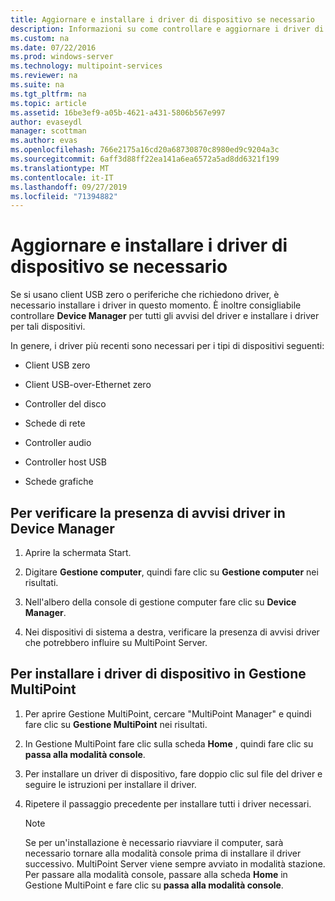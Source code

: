 ```yaml
---
title: Aggiornare e installare i driver di dispositivo se necessario
description: Informazioni su come controllare e aggiornare i driver di dispositivo in MultiPoint Services
ms.custom: na
ms.date: 07/22/2016
ms.prod: windows-server
ms.technology: multipoint-services
ms.reviewer: na
ms.suite: na
ms.tgt_pltfrm: na
ms.topic: article
ms.assetid: 16be3ef9-a05b-4621-a431-5806b567e997
author: evaseydl
manager: scottman
ms.author: evas
ms.openlocfilehash: 766e2175a16cd20a68730870c8980ed9c9204a3c
ms.sourcegitcommit: 6aff3d88ff22ea141a6ea6572a5ad8dd6321f199
ms.translationtype: MT
ms.contentlocale: it-IT
ms.lasthandoff: 09/27/2019
ms.locfileid: "71394882"
---
```

# <a name="update-and-install-device-drivers-if-needed"></a>Aggiornare e installare i driver di dispositivo se necessario
Se si usano client USB zero o periferiche che richiedono driver, è necessario installare i driver in questo momento. È inoltre consigliabile controllare **Device Manager** per tutti gli avvisi del driver e installare i driver per tali dispositivi.  
  
In genere, i driver più recenti sono necessari per i tipi di dispositivi seguenti:  
  
-   Client USB zero  
  
-   Client USB-over-Ethernet zero  
  
-   Controller del disco  
  
-   Schede di rete  
  
-   Controller audio  
  
-   Controller host USB

-   Schede grafiche


## <a name="to-check-for-driver-alerts-in-device-manager"></a>Per verificare la presenza di avvisi driver in Device Manager  
  
1.  Aprire la schermata Start.  
  
2.  Digitare **Gestione computer**, quindi fare clic su **Gestione computer** nei risultati.  
  
3.  Nell'albero della console di gestione computer fare clic su **Device Manager**.  
  
4.  Nei dispositivi di sistema a destra, verificare la presenza di avvisi driver che potrebbero influire su MultiPoint Server.  
  
## <a name="to-install-device-drivers-in-multipoint-manager"></a>Per installare i driver di dispositivo in Gestione MultiPoint  
  
1.  Per aprire Gestione MultiPoint, cercare "MultiPoint Manager" e quindi fare clic su **Gestione MultiPoint** nei risultati.  
  
2.  In Gestione MultiPoint fare clic sulla scheda **Home** , quindi fare clic su **passa alla modalità console**.  
  
3.  Per installare un driver di dispositivo, fare doppio clic sul file del driver e seguire le istruzioni per installare il driver.  
  
4.  Ripetere il passaggio precedente per installare tutti i driver necessari.  
  
    > [!NOTE]  
    > Se per un'installazione è necessario riavviare il computer, sarà necessario tornare alla modalità console prima di installare il driver successivo. MultiPoint Server viene sempre avviato in modalità stazione. Per passare alla modalità console, passare alla scheda **Home** in Gestione MultiPoint e fare clic su **passa alla modalità console**.